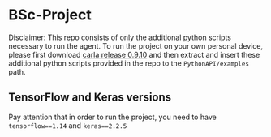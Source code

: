 # BSc-Project

Disclaimer: This repo consists of only the additional python scripts necessary to run the agent. To run the project on your own personal device, please first download [carla release 0.9.10](https://carla.org/2020/09/25/release-0.9.10/) and then extract and insert these additional python scripts provided in the repo to the `PythonAPI/examples` path.

## TensorFlow and Keras versions
Pay attention that in order to run the project, you need to have `tensorflow==1.14` and `keras==2.2.5`

